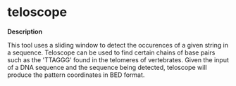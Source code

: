 # teloscope
**Description**

This tool uses a sliding window to detect the occurences of a given string in a sequence. Teloscope can be used to find certain chains of base pairs such as the 'TTAGGG' found in the telomeres of vertebrates. Given the input of a DNA sequence and the sequence being detected, teloscope will produce the pattern coordinates in BED format.

